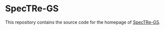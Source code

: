# SpecTRe-GS

This repository contains the source code for the homepage of [SpecTRe-GS](https://spectre-gs.github.io).

